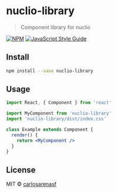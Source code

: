# nuclio-library

> Component library for nuclio

[![NPM](https://img.shields.io/npm/v/nuclio-library.svg)](https://www.npmjs.com/package/nuclio-library) [![JavaScript Style Guide](https://img.shields.io/badge/code_style-standard-brightgreen.svg)](https://standardjs.com)

## Install

```bash
npm install --save nuclio-library
```

## Usage

```jsx
import React, { Component } from 'react'

import MyComponent from 'nuclio-library'
import 'nuclio-library/dist/index.css'

class Example extends Component {
  render() {
    return <MyComponent />
  }
}
```

## License

MIT © [carlosarenasf](https://github.com/carlosarenasf)

